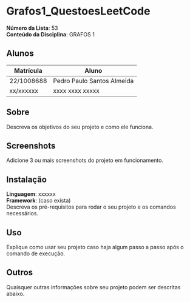 # Grafos1_QuestoesLeetCode

**Número da Lista**: 53<br>
**Conteúdo da Disciplina**: GRAFOS 1<br>

## Alunos
|Matrícula | Aluno |
| -- | -- |
| 22/1008688  |  Pedro Paulo Santos Almeida |
| xx/xxxxxx  |  xxxx xxxx xxxxx |

## Sobre 
Descreva os objetivos do seu projeto e como ele funciona. 

## Screenshots
Adicione 3 ou mais screenshots do projeto em funcionamento.

## Instalação 
**Linguagem**: xxxxxx<br>
**Framework**: (caso exista)<br>
Descreva os pré-requisitos para rodar o seu projeto e os comandos necessários.

## Uso 
Explique como usar seu projeto caso haja algum passo a passo após o comando de execução.

## Outros 
Quaisquer outras informações sobre seu projeto podem ser descritas abaixo.
